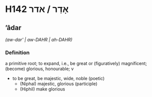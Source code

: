 # H142 אָדַר / אדר

## ʼâdar

_(aw-dar' | aw-DAHR | ah-DAHR)_

### Definition

a primitive root; to expand, i.e., be great or (figuratively) magnificent; (become) glorious, honourable; v

- to be great, be majestic, wide, noble (poetic)
  - (Niphal) majestic, glorious (participle)
  - (Hiphil) make glorious
